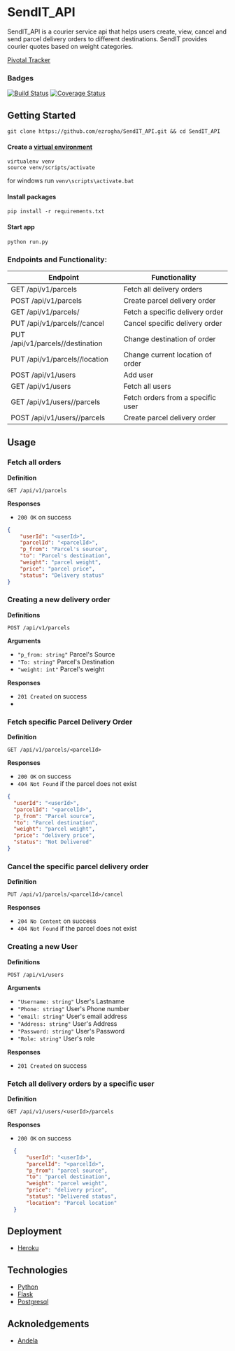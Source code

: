 # SendIT_API

SendIT_API is a courier service api that helps users create, view, cancel and send parcel delivery orders to different destinations. SendIT provides courier quotes based on weight categories.

[Pivotal Tracker](https://www.pivotaltracker.com/n/projects/2224545)

### Badges
 [![Build Status](https://travis-ci.org/ezrogha/SendIT_API.svg?branch=ft-challenge-3)](https://travis-ci.org/ezrogha/SendIT_API)
 [![Coverage Status](https://coveralls.io/repos/github/ezrogha/SendIT_API/badge.svg?branch=ft-challenge-3)](https://coveralls.io/github/ezrogha/SendIT_API?branch=ft-challenge-3)

## Getting Started
```
git clone https://github.com/ezrogha/SendIT_API.git && cd SendIT_API
```

#### Create a [virtual environment](https://virtualenv.pypa.io/en/latest/userguide/)
```
virtualenv venv
source venv/scripts/activate
```
for windows run ```venv\scripts\activate.bat```

#### Install packages
```
pip install -r requirements.txt
```
#### Start app
```
python run.py
```

### Endpoints and Functionality:
| Endpoint                                  | Functionality                       |
| ---------                                 |---------------                      |
| GET /api/v1/parcels                       | Fetch all delivery orders           |
| POST /api/v1/parcels                      | Create parcel delivery order        |
| GET /api/v1/parcels/<parcelId>            | Fetch a specific delivery order     |
| PUT /api/v1/parcels/<parcelId>/cancel     | Cancel specific delivery order      |
| PUT /api/v1/parcels/<parcelId>/destination| Change destination of order         |
| PUT /api/v1/parcels/<parcelId>/location   | Change current location of order    |
| POST /api/v1/users                        | Add user                            |
| GET /api/v1/users                         | Fetch all users                     | 
| GET /api/v1/users/<userId>/parcels        | Fetch orders from a specific user   |
| POST /api/v1/users/<userId>/parcels       | Create parcel delivery order        |
 
## Usage

### Fetch all orders

**Definition**

`GET /api/v1/parcels`

**Responses**

- `200 OK` on success

```json
{
    "userId": "<userId>",
    "parcelId": "<parcelId>",
    "p_from": "Parcel's source",
    "to": "Parcel's destination",
    "weight": "parcel weight",
    "price": "parcel price",
    "status": "Delivery status"
}

```

### Creating a new delivery order

**Definitions**

`POST /api/v1/parcels`

**Arguments**

- `"p_from: string"` Parcel's Source
- `"To: string"` Parcel's Destination
- `"weight: int"` Parcel's weight

**Responses** 

- `201 Created` on success
- 

### Fetch specific Parcel Delivery Order

**Definition**

`GET /api/v1/parcels/<parcelId>`

**Responses**

- `200 OK` on success
- `404 Not Found` if the parcel does not exist

```json
{
  "userId": "<userId>",
  "parcelId": "<parcelId>",
  "p_from": "Parcel source",
  "to": "Parcel destination",
  "weight": "parcel weight",
  "price": "delivery price",
  "status": "Not Delivered"
}
```

### Cancel the specific parcel delivery order

**Definition**

`PUT /api/v1/parcels/<parcelId>/cancel`

**Responses**

- `204 No Content` on success
- `404 Not Found` if the parcel does not exist

### Creating a new User

**Definitions**

`POST /api/v1/users`

**Arguments**

- `"Username: string"` User's Lastname
- `"Phone: string"` User's Phone number
- `"email: string"` User's email address
- `"Address: string"` User's Address
- `"Password: string"` User's Password
- `"Role: string"` User's role

**Responses** 
- `201 Created` on success

### Fetch all delivery orders by a specific user

**Definition**

`GET /api/v1/users/<userId>/parcels`

**Responses**

- `200 OK` on success

```json
  {
      "userId": "<userId>",
      "parcelId": "<parcelId>",
      "p_from": "parcel source",
      "to": "parcel destination",
      "weight": "parcel weight",
      "price": "delivery price",
      "status": "Delivered status",
      "location": "Parcel location"
  }
```

## Deployment
- [Heroku](https://sendit-challenge3.herokuapp.com/api/v2/)

## Technologies
- [Python](https://www.python.org/)
- [Flask](http://flask.pocoo.org/)
- [Postgresql](https://www.postgresql.org/)

## Acknoledgements
- [Andela](https://andela.com/)
